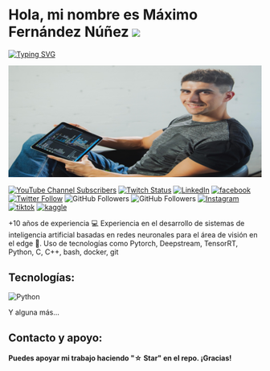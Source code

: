 # Hola, mi nombre es Máximo Fernández Núñez ![](https://user-images.githubusercontent.com/18350557/176309783-0785949b-9127-417c-8b55-ab5a4333674e.gif)

[![Typing SVG](https://readme-typing-svg.herokuapp.com?font=Fira+Code&size=21&duration=6000&pause=200&color=35B7F1&width=550&height=45&lines=Machine+learning+and+Deep+learning+engineer)](https://git.io/typing-svg)

![maximofn.com](maximo-0035_new_aspect_ratio_2.jpg)

<!-- YouTube Channel Subscribers -->
[![YouTube Channel Subscribers](https://img.shields.io/youtube/channel/subscribers/UCdQwg2JU_fWRsHn3yIlf3tw?style=social)](https://www.youtube.com/channel/UCdQwg2JU_fWRsHn3yIlf3tw?sub_confirmation=1)
[![Twitch Status](https://img.shields.io/twitch/status/maximofn?style=social)](https://www.twitch.tv/maximofn/)
[![LinkedIn](https://img.shields.io/badge/LinkedIn-0077B5?style=flat&logo=linkedin&logoColor=blue&color=white)](https://www.linkedin.com/in/MaximoFN/)
[![facebook](https://img.shields.io/badge/Facebook-1877F2?style=flat&logo=facebook&logoColor=blue&color=white)](https://www.facebook.com/profile.php?id=100085177670661)
[![Twitter Follow](https://img.shields.io/twitter/follow/Maximo_fn?style=social)](https://twitter.com/Maximo_fn)
![GitHub Followers](https://img.shields.io/github/followers/maximofn?style=social)
![GitHub Followers](https://img.shields.io/github/stars/maximofn?style=social)
[![Instagram](https://img.shields.io/badge/Instagram-E4405F?style=flat&logo=instagram&logoColor=bc2a8d&color=white)](https://www.instagram.com/maximo__fn/)
[![tiktok](https://img.shields.io/badge/TikTok-%23000000.svg?style=flat&logo=TikTok&logoColor=black&color=white)](https://www.tiktok.com/@maximo__fn)
[![kaggle](https://img.shields.io/badge/Kaggle-20BEFF?style=flat&logo=Kaggle&logoColor=blue&color=white)](https://www.kaggle.com/maximofn)
<!-- [![Discord](https://img.shields.io/discord/729672926432985098?style=social&label=Discord&logo=discord)](https://mouredev.com/discord) -->

+10 años de experiencia 💻
Experiencia en el desarrollo de sistemas de inteligencia artificial basadas en redes neuronales para el área de visión en el edge 👀. Uso de tecnologías como Pytorch, Deepstream, TensorRT, Python, C, C++, bash, docker, git

## Tecnologías:
![Python](https://img.shields.io/badge/Python-3776AB?style=for-the-badge&logo=python&logoColor=white&labelColor=101010)
<!-- [![Swift](https://img.shields.io/badge/Swift-FA7343?style=for-the-badge&logo=swift&logoColor=white&labelColor=101010)]() -->
<!-- [![Xcode](https://img.shields.io/badge/Xcode-1575F9?style=for-the-badge&logo=xcode&logoColor=white&labelColor=101010)]() -->
<!-- </br> -->
<!-- [![Android](https://img.shields.io/badge/Android-3DDC84?style=for-the-badge&logo=android&logoColor=white&labelColor=101010)]() -->
<!-- [![Kotlin](https://img.shields.io/badge/Kotlin-0095D5?style=for-the-badge&logo=kotlin&logoColor=white&labelColor=101010)]() -->
<!-- [![Android_Studio](https://img.shields.io/badge/Android_Studio-3DDC84?style=for-the-badge&logo=android-studio&logoColor=white&labelColor=101010)]() -->
<!-- </br> -->
<!-- [![Java](https://img.shields.io/badge/Java-007396?style=for-the-badge&logo=java&logoColor=white&labelColor=101010)]() -->
<!-- [![JavaScript](https://img.shields.io/badge/JavaScript-F7DF1E?style=for-the-badge&logo=javascript&logoColor=white&labelColor=101010)]() -->
<!-- [![AWS](https://img.shields.io/badge/AWS-232F3E?style=for-the-badge&logo=amazon-aws&logoColor=white&labelColor=101010)]() -->
<!-- [![Google_Cloud](https://img.shields.io/badge/Google_Cloud-4285F4?style=for-the-badge&logo=googlecloud&logoColor=white&labelColor=101010)]() -->
<!-- </br> -->
<!-- [![Firebase](https://img.shields.io/badge/Firebase-FFCA28?style=for-the-badge&logo=firebase&logoColor=white&labelColor=101010)]() -->
<!-- [![Node.JS](https://img.shields.io/badge/Node.JS-339933?style=for-the-badge&logo=node.js&logoColor=white&labelColor=101010)]() -->
<!-- [![MongoDB](https://img.shields.io/badge/MongoDB-47A248?style=for-the-badge&logo=mongodb&logoColor=white&labelColor=101010)]() -->
<!-- [![MySQL](https://img.shields.io/badge/MySQL-4479A1?style=for-the-badge&logo=mysql&logoColor=white&labelColor=101010)]() -->
<!-- </br> -->
Y alguna más...


## Contacto y apoyo:

<!-- [![Email](https://img.shields.io/badge/braismoure@mouredev.com-email_personal_(respuesta_lenta)-D14836?style=for-the-badge&logo=gmail&logoColor=white&labelColor=101010)](mailto:braismoure@mouredev.com) -->

<!-- [![BuyMeACoffee](https://img.shields.io/badge/Buy_Me_A_Coffee-apoya_mi_trabajo-FFDD00?style=for-the-badge&logo=buy-me-a-coffee&logoColor=white&labelColor=101010)](https://www.buymeacoffee.com/mouredev) -->

#### Puedes apoyar mi trabajo haciendo "☆ Star" en el repo. ¡Gracias!